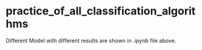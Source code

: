 # practice_of_all_classification_algorithms

Different Model with different results are shown in .ipynb file above.
